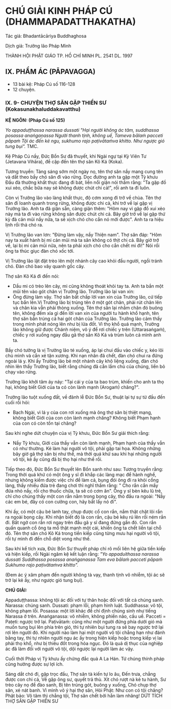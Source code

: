 # CHÚ GIẢI KINH PHÁP CÚ (DHAMMAPADATTHAKATHA)

Tác giả: Bhadantācāriya Buddhaghosa

Dịch giả: Trưởng lão Pháp Minh

THÀNH HỘI PHẬT GIÁO TP. HỒ CHÍ MINH
PL. 2541 DL. 1997

## IX. PHẨM ÁC (PĀPAVAGGA)

- 13 bài kệ: Pháp Cú số 116-128
- 12 chuyện.

### IX. 9- CHUYỆN THỢ SĂN GẶP THIỀN SƯ (Kokasunakhaluddakavatthu)

**KỆ NGÔN: (Pháp Cú số 125)**

_Yo appaduṭṭhassa narassa dussati "Hại người không ác tâm, suddhassa posassa anaṅgaṇassa
Người thanh tịnh, không uế,
Tameva bālaṁ pacceti pāpaṁ
Tội ác đến kẻ ngu, sukhumo rajo paṭivātaṁva khitto.
Như ngược gió tung bụi"._
TMC.

Kệ Pháp Cú nầy, Đức Bổn Sư đã thuyết, khi Ngài ngự tại Kỳ Viên Tư (Jetavana Vihāra), đề cập đến tên thợ săn Kô Ká (Koka).

Tương truyền: Tảng sáng sớm một ngày nọ, tên thợ săn nầy mang cung tên và dắt theo bầy chó săn đi vào rừng. Dọc đường anh ta gặp một Tỳ khưu Đầu đà thường khất thực đang đi bát, liền nổi giận nói thầm rằng: "Ta gặp đồ xui xẻo, chắc bữa nay sẽ không được chút chi cả!", rồi anh ta đi luôn.

Còn vị Trưởng lão vào làng khất thực, độ cơm xong đi trở về chùa. Tên thợ săn đi loanh quanh trong rừng, không được chi cả, khi trở về lại gặp vị Trưởng lão. Anh ta đã giận sẵn, càng giận thêm: "Hôm nay vì gặp đồ xui xẻo này mà ta đi vào rừng không săn được chút chi cả. Bây giờ trở về lại gặp thứ kỳ đà cản mũi nầy nữa, ta sẽ xịch chó cho cắn nó mới được". Anh ta ra hiệu lịnh rồi thả chó ra.

Vị Trưởng lão van lơn: "Đừng làm vậy, nầy Thiện nam".
Thợ săn đáp: "Hôm nay ta xuất hành bị mi cản mũi mà ta săn không có thịt chi cả. Bây giờ trở về, lại bị mi cản mũi nữa, nên ta phải xịch chó cho cắn chết mi đi!" Nói rồi ông ta thúc giục đàn chó xốc tới.

Vị Trưởng lão lật đật trèo lên một nhánh cây cao khỏi đầu người, ngồi tránh chó. Đàn chó bao vây quanh gốc cây.

Thợ săn Kô Ká đi đến nói:

- Dầu mi có trèo lên cây, mi cũng không thoát khỏi tay ta.
  Anh ta bắn một mũi tên vào gót chân vị Trưởng lão. Trưởng lão lại van xin:
- Ông đừng làm vậy.
  Thợ săn bất chấp lời van xin của Trưởng lão, cứ tiếp tục bắn lên.Vị Trưởng lão bị trúng tên ở một gót chân, phải rút chân lên và chân kia vẫn phải thòng xuống. Tên thợ săn lại nhắm chân đó buông tên, không đếm xỉa gì đến lời van xin của người tu hành khổ hạnh, tên thợ săn bắn trúng cả hai gót chân của Trưởng lão. Trưởng lão cảm thấy trong mình phát nóng lên như bị lửa đốt. Vì thọ khổ quá mạnh, Trưởng lão không giữ được Chánh niệm, vô ý để rơi chiếc y trên (Uttarasaṅgaṁ), chiếc y rơi xuống ngay đầu gã thợ săn Kô Ká và trùm luôn cả mình anh ta.

Bầy chó tưởng là vị Trưởng lão té xuống, áp lại chui đầu vào chiếc y, kéo lôi chủ mình và cắn xé tận xương. Khi nạn nhân đã chết, đàn chó chui ra đứng ngoài lá y. Khi ấy Trưởng lão bẻ một nhánh cây khô liệng xuống, đàn chó nhìn lên thấy Trưởng lão, biết rằng chúng đã cắn lầm chủ của chúng, liền bỏ chạy vào rừng.

Trưởng lão khởi tâm áy náy: "Tại cái y của ta bao trùm, khiến cho anh ta thọ hại, không biết
Giới của ta có còn lành mạnh (Arogaṁ) chăng?".

Trưởng lão tuột xuống đất, về đảnh lễ Đức Bổn Sư, thuật lại tự sự từ đầu đến cuối rồi hỏi:

- Bạch Ngài, vì lá y của con rơi xuống mà ông thợ săn bị thiệt mạng, không biết Giới của con còn lành mạnh chăng? Không biết Phạm hạnh của con có còn tồn tại chăng?

Sau khi nghe dứt chuyện của vị Tỳ khưu, Đức Bổn Sư giải thích rằng:

- Nầy Tỳ khưu, Giới của thầy vẫn còn lành mạnh, Phạm hạnh của thầy vẫn có như thường. Kẻ làm hại người vô tội, phải gặp tai họa. Không những bây giờ gã thợ săn bị như thế, mà thời quá khứ sau khi hại những người vô tội, kẻ ấy cũng đã bị thọ hại như thế rồi.

Tiếp theo đó, Đức Bổn Sư thuyết lên Bổn sanh như sau:
Tương truyền rằng: Trong thời quá khứ có một ông y sĩ đi khắp các làng mạc để hành nghề, nhưng không kiếm được việc chi để làm cả, bụng đói ông đi ra khỏi cổng làng, thấy nhiều đứa trẻ đang chơi thì nghĩ thầm rằng: " Cho rắn cắn mấy đứa nhỏ nầy, rồi cho thuốc chữa, ta sẽ có cơm ăn". Ông y sĩ bèn kêu lũ trẻ, chỉ cho chúng thấy một con rắn nằm trong bọng cây, thò đầu ra ngoài: "Nầy các em bé, đây có con cưởng con, hãy bắt lấy nó đi".

Khi ấy, có một cậu bé lanh tay, chụp được cổ con rắn, nắm thật chặt lôi rắn ra ngoài bọng cây.
Khi nhận biết đó là con rắn, cậu bé kêu rú lên rồi ném rắn đi. Bất ngờ con rắn rơi ngay trên đầu gã y sĩ đang đứng gần đó. Con rắn quấn quanh cổ ông ta mổ thật mạnh một cái, khiến ông ta chết liền tại chỗ đó. Tên thợ săn chó Kô Ká trong tiền kiếp cũng từng mưu hại người vô tội, rồi tự mình đi đến chỗ diệt vong như thế.

Sau khi kể tích xưa, Đức Bổn Sư thuyết pháp chỉ rõ mối liên hệ giữa tiền kiếp và hiện kiếp, rồi
Ngài ngâm kệ kết luận rằng: _"Yo appaduỉthassa narassa dussati
Suddhassa posassa anaṅganassa
Tam eva bālaṁ pacceti pāpaṁ
Sukhumo rajo paṭivātaṁva khitto"._

(Đem ác ý xâm phạm đến người không tà vạy, thanh tịnh vô nhiễm, tội ác sẽ trở lại kẻ ấy, như ngược gió tung bụi).

**CHÚ GIẢI:**

Appaduṭṭhassa: không tội ác đối với tự thân hoặc đối với tất cả chúng sanh.
Narassa: chúng sanh.
Dussati: phạm lỗi, phạm hình luật.
Suddhassa: vô tội, không phạm lỗi.
Posassa: một lời khác để chỉ định chúng sinh như tiếng Narassa ở trên.
Anaṅganassa: vô nhiễm, không phiền não, cấu uế.
Pacceti = Paṭeti: ngược trở lại.
Paṭivātaṁ: cũng như một người đứng phía dưới gió mà muốn tung bụi lên phía trên gió, thì tự nhiên bụi tung ra sẽ bay ngược trở lại rơi lên người đó. Khi người nào làm hại một người vô tội chẳng hạn như đánh bằng tay, thì tự nhiên người ngu ác ấy trong hiện kiếp hoặc trong kiếp vị lai phải thọ khổ, như bị thiêu đốt trong hỏa ngục. Đó là quả dị thục của nghiệp ác đã làm đối với người vô tội, dội ngược lại người làm ác vậy.

Cuối thời Pháp vị Tỳ khưu ấy chứng đắc quả A La Hán. Tứ chúng thính pháp cũng hưởng được sự lợi ích.

Sáng dắt chó đi, gặp trọc đầu,
Thợ săn tà kiến tự lo âu, Đến trưa, chẳng được con chi cả,
Về gặp ông sư, quyết trả thù.
Xít chó rượt nà kẻ tu hành,
Sư trèo cây nọ để đào sanh,
Bị tên trúng gót, buông y xuống,
Chó chụp thợ săn, xé nát banh.
Vì mình vô ý hại thợ săn,
Hỏi Phật: Như con có tội chăng?
Phật bảo: Vô tâm thì chẳng tội,
Thợ săn chết bởi hắn làm nhăng!
DỨT TÍCH THỢ SĂN GẶP THIỀN SƯ
